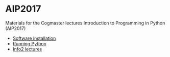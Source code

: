 # AIP2017

Materials for the Cogmaster lectures Introduction to Programming in Python (AIP2017)

- [Software installation](Software-Installation/install.md)
- [Running Python](https://rawgit.com/chrplr/AIP2017/master/running-python/running-python-doc.html)
- [Info2 lectures](https://rawgit.com/chrplr/AIP2017/master/info2.html)
